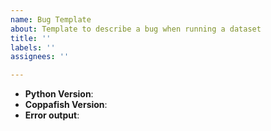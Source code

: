 ```yaml
---
name: Bug Template
about: Template to describe a bug when running a dataset
title: ''
labels: ''
assignees: ''

---
```


- **Python Version**: 
- **Coppafish Version**:
- **Error output**: 
